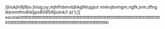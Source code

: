 /jiiiukjln8j9jiu
jhiog;uy,mjhifnbmvbjhkgfklujgiut
 nmkvjbnmgm,ngfk.jnm,dfng
 lkkmmlfmdhkljpo8095i6jiutnk/l
 a}'t;][
 esrotekttttttttttttttttttttttttttttttttttttttttttttttttttttttttttttttttttttttttttttttttttttttttttttttttttttttttttttttttttttttttttttttttttttttttttttttttttttttttttttttttttttttttttkl
 
